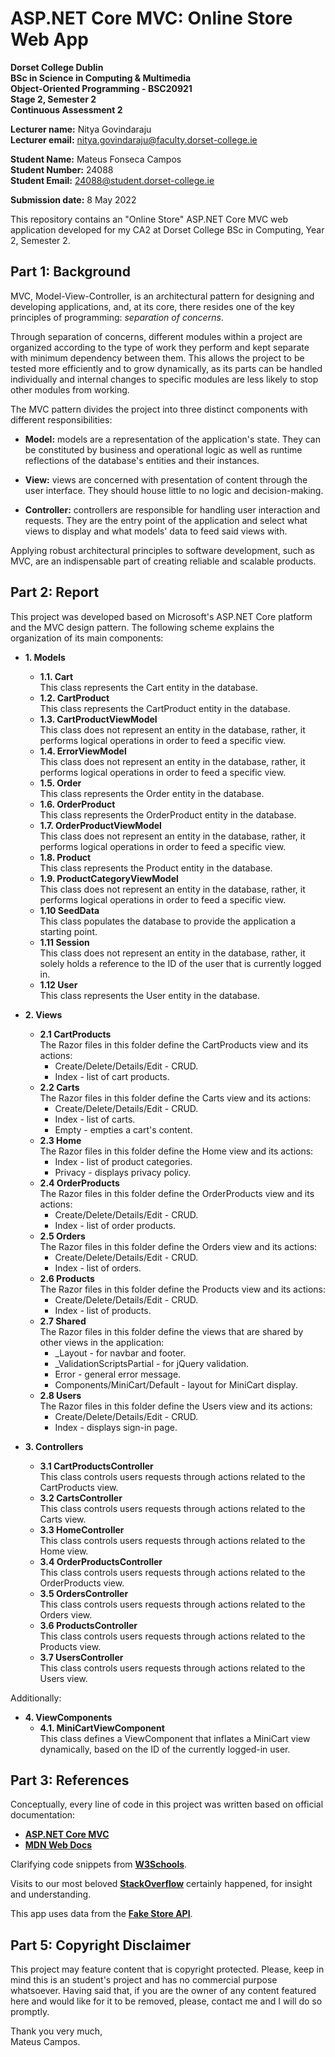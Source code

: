 # ASP.NET Core MVC: Online Store Web App

**Dorset College Dublin**  
**BSc in Science in Computing & Multimedia**  
**Object-Oriented Programming - BSC20921**  
**Stage 2, Semester 2**  
**Continuous Assessment 2**

**Lecturer name:** Nitya Govindaraju  
**Lecturer email:** nitya.govindaraju@faculty.dorset-college.ie

**Student Name:** Mateus Fonseca Campos  
**Student Number:** 24088  
**Student Email:** 24088@student.dorset-college.ie

**Submission date:** 8 May 2022

This repository contains an "Online Store" ASP.NET Core MVC web application developed for my CA2 at Dorset College BSc in Computing, Year 2, Semester 2.

## Part 1: Background

MVC, Model-View-Controller, is an architectural pattern for designing and developing applications, and, at its core, there resides one of the key principles of programming: *separation of concerns*.

Through separation of concerns, different modules within a project are organized according to the type of work they perform and kept separate with minimum dependency between them. This allows the project to be tested more efficiently and to grow dynamically, as its parts can be handled individually and internal changes to specific modules are less likely to stop other modules from working.

The MVC pattern divides the project into three distinct components with different responsibilities:

- **Model:** models are a representation of the application's state. They can be constituted by business and operational logic as well as runtime reflections of the database's entities and their instances.


- **View:** views are concerned with presentation of content through the user interface. They should house little to no logic and decision-making.


- **Controller:** controllers are responsible for handling user interaction and requests. They are the entry point of the application and select what views to display and what models' data to feed said views with.

Applying robust architectural principles to software development, such as MVC, are an indispensable part of creating reliable and scalable products. 

## Part 2: Report

This project was developed based on Microsoft's ASP.NET Core platform and the MVC design pattern. The following scheme explains the organization of its main components:

- **1. Models**  
  - **1.1. Cart**  
  This class represents the Cart entity in the database.
  - **1.2. CartProduct**  
  This class represents the CartProduct entity in the database.
  - **1.3. CartProductViewModel**  
    This class does not represent an entity in the database, rather, it performs logical operations in order to feed a specific view.
  - **1.4. ErrorViewModel**  
    This class does not represent an entity in the database, rather, it performs logical operations in order to feed a specific view.
  - **1.5. Order**  
    This class represents the Order entity in the database.
  - **1.6. OrderProduct**  
  This class represents the OrderProduct entity in the database.
  - **1.7. OrderProductViewModel**  
    This class does not represent an entity in the database, rather, it performs logical operations in order to feed a specific view.
  - **1.8. Product**  
    This class represents the Product entity in the database.
  - **1.9. ProductCategoryViewModel**  
    This class does not represent an entity in the database, rather, it performs logical operations in order to feed a specific view.
  - **1.10 SeedData**  
  This class populates the database to provide the application a starting point.
  - **1.11 Session**  
    This class does not represent an entity in the database, rather, it solely holds a reference to the ID of the user that is currently logged in.
  - **1.12 User**  
    This class represents the User entity in the database.


- **2. Views**  
  - **2.1 CartProducts**  
  The Razor files in this folder define the CartProducts view and its actions:
    - Create/Delete/Details/Edit - CRUD.
    - Index - list of cart products.
  - **2.2 Carts**  
  The Razor files in this folder define the Carts view and its actions:
    - Create/Delete/Details/Edit - CRUD.
    - Index - list of carts.
    - Empty - empties a cart's content.
  - **2.3 Home**  
    The Razor files in this folder define the Home view and its actions:
    - Index - list of product categories.
    - Privacy - displays privacy policy.
  - **2.4 OrderProducts**  
  The Razor files in this folder define the OrderProducts view and its actions:
    - Create/Delete/Details/Edit - CRUD.
    - Index - list of order products.
  - **2.5 Orders**  
  The Razor files in this folder define the Orders view and its actions:
    - Create/Delete/Details/Edit - CRUD.
    - Index - list of orders.
  - **2.6 Products**  
  The Razor files in this folder define the Products view and its actions:
    - Create/Delete/Details/Edit - CRUD.
    - Index - list of products.
  - **2.7 Shared**  
    The Razor files in this folder define the views that are shared by other views in the application:
    - _Layout - for navbar and footer.
    - _ValidationScriptsPartial - for jQuery validation.
    - Error - general error message.
    - Components/MiniCart/Default - layout for MiniCart display.
  - **2.8 Users**  
  The Razor files in this folder define the Users view and its actions:
    - Create/Delete/Details/Edit - CRUD.
    - Index - displays sign-in page.


- **3. Controllers**  
  - **3.1 CartProductsController**  
  This class controls users requests through actions related to the CartProducts view.
  - **3.2 CartsController**  
  This class controls users requests through actions related to the Carts view.
  - **3.3 HomeController**  
  This class controls users requests through actions related to the Home view.
  - **3.4 OrderProductsController**  
  This class controls users requests through actions related to the OrderProducts view.
  - **3.5 OrdersController**  
  This class controls users requests through actions related to the Orders view.
  - **3.6 ProductsController**  
  This class controls users requests through actions related to the Products view.
  - **3.7 UsersController**  
  This class controls users requests through actions related to the Users view.

Additionally:

- **4. ViewComponents**  
  - **4.1. MiniCartViewComponent**  
  This class defines a ViewComponent that inflates a MiniCart view dynamically, based on the ID of the currently logged-in user.

## Part 3: References

Conceptually, every line of code in this project was written based on official documentation:

- **[ASP.NET Core MVC](https://docs.microsoft.com/en-us/aspnet/core/mvc/)**
- **[MDN Web Docs](https://developer.mozilla.org/)**

Clarifying code snippets from **[W3Schools](https://www.w3schools.com/)**.

Visits to our most beloved **[StackOverflow](https://stackoverflow.com/)** certainly happened, for insight and understanding.

This app uses data from the **[Fake Store API](https://fakestoreapi.com/)**.

## Part 5: Copyright Disclaimer

This project may feature content that is copyright protected. Please, keep in mind this is an student's project and has no commercial purpose whatsoever. Having said that, if you are the owner of any content featured here and would like for it to be removed, please, contact me and I will do so promptly.

Thank you very much,  
Mateus Campos.